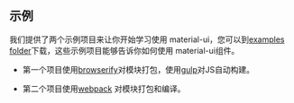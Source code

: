 ## 示例

我们提供了两个示例项目来让你开始学习使用 material-ui，您可以到[examples folder](https://github.com/callemall/material-ui/tree/master/examples)下载，这些示例项目能够告诉你如何使用 material-ui组件。


- 第一个项目使用[browserify](http://browserify.org/)对模块打包，使用[gulp](http://gulpjs.com/)对JS自动构建。

- 第二个项目使用[webpack](http://webpack.github.io) 对模块打包和编译。

